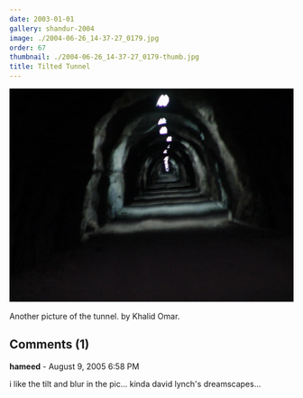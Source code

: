 ```yaml
---
date: 2003-01-01
gallery: shandur-2004
image: ./2004-06-26_14-37-27_0179.jpg
order: 67
thumbnail: ./2004-06-26_14-37-27_0179-thumb.jpg
title: Tilted Tunnel
---
```


![Tilted Tunnel](./2004-06-26_14-37-27_0179.jpg)

Another picture of the tunnel. by Khalid Omar.

<div id="comments">

## Comments (1)

<div id="comment">

**hameed** - August  9, 2005  6:58 PM

i like the tilt and blur in the pic... kinda david lynch's dreamscapes...

</div>

</div>